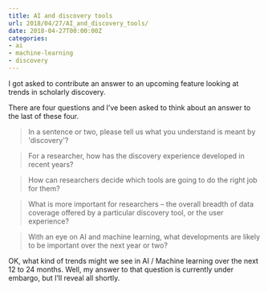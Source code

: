 ```yaml
---
title: AI and discovery tools
url: 2018/04/27/AI_and_discovery_tools/
date: 2018-04-27T00:00:00Z
categories:
- ai
- machine-learning
- discovery
---
```


I got asked to contribute an answer to an upcoming feature looking at trends in scholarly discovery. 

There are four questions and I’ve been asked to think about an answer to the last of these four. 

> In a sentence or two, please tell us what you understand is meant by 'discovery'?  

> For a researcher, how has the discovery experience developed in recent years?  

> How can researchers decide which tools are going to do the right job for them?  

> What is more important for researchers – the overall breadth of data coverage offered by a particular discovery tool, or the user experience?  

> With an eye on AI and machine learning, what developments are likely to be important over the next year or two?  

OK, what kind of trends might we see in AI / Machine learning over the next 12 to 24 months.  Well, my answer to that question is currently under embargo, but I’ll reveal all shortly. 
